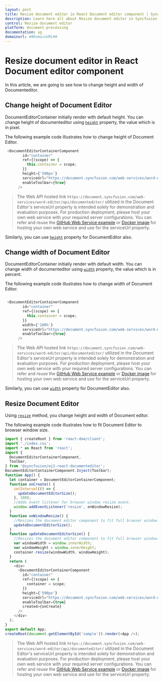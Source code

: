 ```yaml
---
layout: post
title: Resize document editor in React Document editor component | Syncfusion
description: Learn here all about Resize document editor in Syncfusion React Document editor component of Syncfusion Essential JS 2 and more.
control: Resize document editor 
platform: document-processing
documentation: ug
domainurl: ##DomainURL##
---
```


# Resize document editor in React Document editor component

In this article, we are going to see how to change height and width of Documenteditor.

## Change height of Document Editor

DocumentEditorContainer initially render with default height. You can change height of documenteditor using [`height`](https://ej2.syncfusion.com/react/documentation/api/document-editor-container/documentEditorContainerModel/#height) property, the value which is in pixel.

The following example code illustrates how to change height of Document Editor.

```ts
 <DocumentEditorContainerComponent
        id="container"
        ref={(scope) => {
          this.container = scope;
        }}
        height={'590px'}
        serviceUrl="https://document.syncfusion.com/web-services/word-editor/api/documenteditor/"
        enableToolbar={true}
      />
```

> The Web API hosted link `https://document.syncfusion.com/web-services/word-editor/api/documenteditor/` utilized in the Document Editor's serviceUrl property is intended solely for demonstration and evaluation purposes. For production deployment, please host your own web service with your required server configurations. You can refer and reuse the [GitHub Web Service example](https://github.com/SyncfusionExamples/EJ2-DocumentEditor-WebServices) or [Docker image](https://hub.docker.com/r/syncfusion/word-processor-server) for hosting your own web service and use for the serviceUrl property.

Similarly, you can use [`height`](https://ej2.syncfusion.com/react/documentation/api/document-editor/#height) property for DocumentEditor also.

## Change width of Document Editor

DocumentEditorContainer initially render with default width. You can change width of documenteditor using [`width`](https://ej2.syncfusion.com/react/documentation/api/document-editor-container/documentEditorContainerModel/#width) property, the value which is in percent.

The following example code illustrates how to change width of Document Editor.

```ts

 <DocumentEditorContainerComponent
        id="container"
        ref={(scope) => {
          this.container = scope;
        }}
        width={'100%'}
        serviceUrl="https://document.syncfusion.com/web-services/word-editor/api/documenteditor/"
        enableToolbar={true}
      />

```

> The Web API hosted link `https://document.syncfusion.com/web-services/word-editor/api/documenteditor/` utilized in the Document Editor's serviceUrl property is intended solely for demonstration and evaluation purposes. For production deployment, please host your own web service with your required server configurations. You can refer and reuse the [GitHub Web Service example](https://github.com/SyncfusionExamples/EJ2-DocumentEditor-WebServices) or [Docker image](https://hub.docker.com/r/syncfusion/word-processor-server) for hosting your own web service and use for the serviceUrl property.

Similarly, you can use [`width`](https://ej2.syncfusion.com/react/documentation/api/document-editor/#width) property for DocumentEditor also.

## Resize Document Editor

Using [`resize`](https://ej2.syncfusion.com/react/documentation/api/document-editor-container/#resize) method, you change height and width of Document editor.

The following example code illustrates how to fit Document Editor to browser window size.

```ts
import { createRoot } from 'react-dom/client';
import './index.css';
import * as React from 'react';
import {
  DocumentEditorContainerComponent,
  Toolbar,
} from '@syncfusion/ej2-react-documenteditor';
DocumentEditorContainerComponent.Inject(Toolbar);
function App() {
  let container = DocumentEditorContainerComponent;
  function onCreate() {
    setInterval(() => {
      updateDocumentEditorSize();
    }, 100);
    //Adds event listener for browser window resize event.
    window.addEventListener('resize', onWindowResize);
  }
  function onWindowResize() {
    //Resizes the document editor component to fit full browser window automatically whenever the browser resized.
    updateDocumentEditorSize();
  }
  function updateDocumentEditorSize() {
    //Resizes the document editor component to fit full browser window.
    var windowWidth = window.innerWidth;
    var windowHeight = window.innerHeight;
    container.resize(windowWidth, windowHeight);
  }
  return (
    <div>
      <DocumentEditorContainerComponent
        id="container"
        ref={(scope) => {
          container = scope;
        }}
        height={'590px'}
        serviceUrl="https://document.syncfusion.com/web-services/word-editor/api/documenteditor/"
        enableToolbar={true}
        created={onCreate}
      />
    </div>
  );
}
export default App;
createRoot(document.getElementById('sample')).render(<App />);

```

> The Web API hosted link `https://document.syncfusion.com/web-services/word-editor/api/documenteditor/` utilized in the Document Editor's serviceUrl property is intended solely for demonstration and evaluation purposes. For production deployment, please host your own web service with your required server configurations. You can refer and reuse the [GitHub Web Service example](https://github.com/SyncfusionExamples/EJ2-DocumentEditor-WebServices) or [Docker image](https://hub.docker.com/r/syncfusion/word-processor-server) for hosting your own web service and use for the serviceUrl property.
